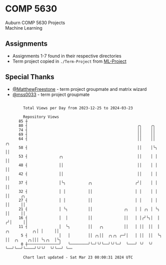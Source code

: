 # COMP 5630
Auburn COMP 5630 Projects  
Machine Learning

## Assignments
- Assignments 1-7 found in their respective directories
- Term project copied in `./Term-Project` from [ML-Project](https://github.com/wumphlett/ML-Project)

## Special Thanks
- [@MatthewFreestone](https://github.com/MatthewFreestone) - term project groupmate and matrix wizard
- [@mss0033](https://github.com/mss0033) - term project groupmate

```

        Total Views per Day from 2023-12-25 to 2024-03-23

        Repository Views
      85 ┼
      80 ┤                                                 ╭╮    ╭╮
      74 ┤                                                 ││    ││
      69 ┤                                                 ││    ││
      64 ┤                                                 ││    ││                    ╭╮
      58 ┤                                                 ││    │╰╮                   ││
      53 ┤              ╭╮                                 ││    │ │                   ││
      48 ┤              ││                                 ││    │ │                   ││
      42 ┤              ││                                 ││    │ │                   ││
      37 ┤              │╰╮          ╭╮                   ╭╯│    │ │                   ││
      32 ┤              │ │          ││                   │ │    │ │                   ││     ╭╮
      27 ┤              │ │          ││                   │ │    │ │                   ││     ││
      21 ┤              │ ╰╮         ││              ╭╮   │ │ ╭╮ │ ╰╮                  ││     ││
      16 ┤              │  │         ││              ││   │ │╭╯╰╮│  │                 ╭╯│     ││
      11 ┤              │  ╰╮        ││   ╭╮         ││   │ ││  ││  │   ╭╮          ╭╮│ │     ││
       5 ┤              │   │        ││ ╭╮││  ╭╮╭╮ ╭─╯│   │ ││  ││  ╰╮  ││  ╭╮    ╭╮│││ ╰╮╭╮  │╰╮
       0 ┼──────────────╯   ╰────────╯╰─╯╰╯╰──╯╰╯╰─╯  ╰───╯ ╰╯  ╰╯   ╰──╯╰──╯╰────╯╰╯╰╯  ╰╯╰──╯ ╰──

        Chart last updated - Sat Mar 23 00:00:31 2024 UTC
        
```
